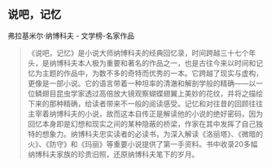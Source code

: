 ## 说吧，记忆

弗拉基米尔·纳博科夫  -  文学榜-名家作品

> 《说吧，记忆》是小说大师纳博科夫的经典回忆录，时间跨越三十七个年头，是纳博科夫本人极为重要和著名的作品之一，也是古往今来以时间和记忆为主题的作品中，为数不多的奇特而优秀的一本。它跨越了现实与虚构，更像是一部小说。它的语言带着一种坦率的清澈和解剖学般的精确——以一位鳞翅目昆虫学家透过高倍放大镜观察蝴蝶翅翼上美妙的花纹，并将之描绘下来的那种精确，给读者带来不一般的阅读感受。记忆和对往昔的回顾往往主宰着纳博科夫的小说，故而这本自传正是解读他的小说的绝好密码，因为回忆本身即是幻想和现实之间的某种隐蔽的桥梁，作家在其中发挥了自己独特的想象力。纳博科夫忠实读者的必读书，为深入解读《洛丽塔》、《微暗的火》、《防守》和《玛丽》等重要小说提供了第一手资料。书中收录20多幅纳博科夫家族的珍贵旧照，还原纳博科夫笔下的岁月。
